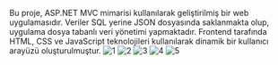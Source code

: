 Bu proje, ASP.NET MVC mimarisi kullanılarak geliştirilmiş bir web uygulamasıdır.
Veriler SQL yerine JSON dosyasında saklanmakta olup, uygulama dosya tabanlı veri yönetimi yapmaktadır.
Frontend tarafında HTML, CSS ve JavaScript teknolojileri kullanılarak dinamik bir kullanıcı arayüzü oluşturulmuştur.
![1](https://github.com/user-attachments/assets/f775b502-55c1-450c-9b1f-72bf7f6adde2)
![2](https://github.com/user-attachments/assets/31339872-a74b-48e1-8075-3a37e3326e8e)
![3](https://github.com/user-attachments/assets/3bae780b-f58d-47ce-956a-a211da4ceb95)
![4](https://github.com/user-attachments/assets/dd71e73d-d746-4c6c-ab18-683fa9b15f0a)
![5](https://github.com/user-attachments/assets/beec731b-9dc7-4af0-a09c-b00da69858ff)
